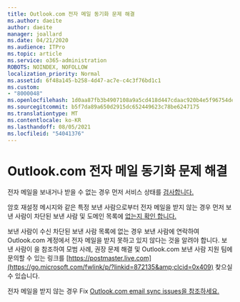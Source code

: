 ```yaml
---
title: Outlook.com 전자 메일 동기화 문제 해결
ms.author: daeite
author: daeite
manager: joallard
ms.date: 04/21/2020
ms.audience: ITPro
ms.topic: article
ms.service: o365-administration
ROBOTS: NOINDEX, NOFOLLOW
localization_priority: Normal
ms.assetid: 6f48a145-b258-4d47-ac7e-c4c3f76bd1c1
ms.custom:
- "8000048"
ms.openlocfilehash: 1d0aa87fb3b4907108a9a5cd418d447cdaac920b4e5f96754dec2d0bd354b92d
ms.sourcegitcommit: b5f7da89a650d2915dc652449623c78be6247175
ms.translationtype: MT
ms.contentlocale: ko-KR
ms.lasthandoff: 08/05/2021
ms.locfileid: "54041376"
---
```

# <a name="fix-outlookcom-email-sync-issues"></a>Outlook.com 전자 메일 동기화 문제 해결

전자 메일을 보내거나 받을 수 없는 경우 먼저 서비스 상태를 [검사합니다.](https://go.microsoft.com/fwlink/p/?linkid=837482&amp;clcid=0x409)
  
암호 재설정 메시지와 같은 특정 보낸 사람으로부터 전자 메일을 받지 않는 경우 먼저 보낸 사람이 차단된 보낸 사람 및 도메인 목록에 [없는지 확인 합니다.](https://outlook.live.com/mail/options/mail/junkEmail/blockedSendersAndDomains)
  
보낸 사람이 수신 차단된 보낸 사람 목록에 없는 경우 보낸 사람에 연락하여 Outlook.com 계정에서 전자 메일을 받지 못하고 있지 않다는 것을 알려야 합니다. 보낸 사람이 을 참조하여 모범 사례, 권장 문제 해결 및 Outlook.com 보낸 사람 지원 팀에 문의할 수 있는 링크를 [https://postmaster.live.com](https://go.microsoft.com/fwlink/p/?linkid=872135&amp;clcid=0x409) 찾으실 수 있습니다.
  
전자 메일을 받지 않는 경우 Fix [Outlook.com email sync issues을 참조하세요.](https://support.office.com/article/d39e3341-8d79-4bf1-b3c7-ded602233642?wt.mc_id=Office_Outlook_com_Alchemy)